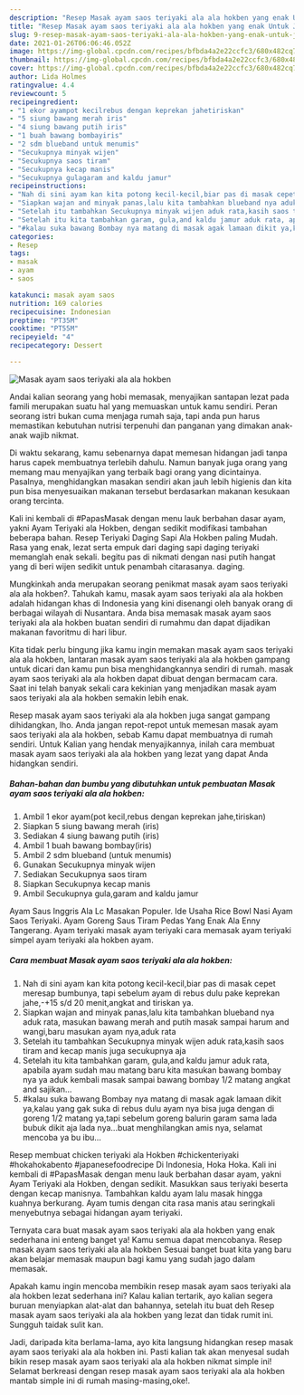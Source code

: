 ```yaml
---
description: "Resep Masak ayam saos teriyaki ala ala hokben yang enak Untuk Jualan"
title: "Resep Masak ayam saos teriyaki ala ala hokben yang enak Untuk Jualan"
slug: 9-resep-masak-ayam-saos-teriyaki-ala-ala-hokben-yang-enak-untuk-jualan
date: 2021-01-26T06:06:46.052Z
image: https://img-global.cpcdn.com/recipes/bfbda4a2e22ccfc3/680x482cq70/masak-ayam-saos-teriyaki-ala-ala-hokben-foto-resep-utama.jpg
thumbnail: https://img-global.cpcdn.com/recipes/bfbda4a2e22ccfc3/680x482cq70/masak-ayam-saos-teriyaki-ala-ala-hokben-foto-resep-utama.jpg
cover: https://img-global.cpcdn.com/recipes/bfbda4a2e22ccfc3/680x482cq70/masak-ayam-saos-teriyaki-ala-ala-hokben-foto-resep-utama.jpg
author: Lida Holmes
ratingvalue: 4.4
reviewcount: 5
recipeingredient:
- "1 ekor ayampot kecilrebus dengan keprekan jahetiriskan"
- "5 siung bawang merah iris"
- "4 siung bawang putih iris"
- "1 buah bawang bombayiris"
- "2 sdm blueband untuk menumis"
- "Secukupnya minyak wijen"
- "Secukupnya saos tiram"
- "Secukupnya kecap manis"
- "Secukupnya gulagaram and kaldu jamur"
recipeinstructions:
- "Nah di sini ayam kan kita potong kecil-kecil,biar pas di masak cepet meresap bumbunya, tapi sebelum ayam di rebus dulu pake keprekan jahe,-+15 s/d 20 menit,angkat and tiriskan ya."
- "Siapkan wajan and minyak panas,lalu kita tambahkan blueband nya aduk rata, masukan bawang merah and putih masak sampai harum and wangi,baru masukan ayam nya,aduk rata"
- "Setelah itu tambahkan Secukupnya minyak wijen aduk rata,kasih saos tiram and kecap manis juga secukupnya aja"
- "Setelah itu kita tambahkan garam, gula,and kaldu jamur aduk rata, apabila ayam sudah mau matang baru kita masukan bawang bombay nya ya aduk kembali masak sampai bawang bombay 1/2 matang angkat and sajikan..."
- "#kalau suka bawang Bombay nya matang di masak agak lamaan dikit ya,kalau yang gak suka di rebus dulu ayam nya bisa juga dengan di goreng 1/2 matang ya,tapi sebelum goreng balurin garam sama lada bubuk dikit aja lada nya...buat menghilangkan amis nya, selamat mencoba ya bu ibu..."
categories:
- Resep
tags:
- masak
- ayam
- saos

katakunci: masak ayam saos 
nutrition: 169 calories
recipecuisine: Indonesian
preptime: "PT35M"
cooktime: "PT55M"
recipeyield: "4"
recipecategory: Dessert

---
```



![Masak ayam saos teriyaki ala ala hokben](https://img-global.cpcdn.com/recipes/bfbda4a2e22ccfc3/680x482cq70/masak-ayam-saos-teriyaki-ala-ala-hokben-foto-resep-utama.jpg)

Andai kalian seorang yang hobi memasak, menyajikan santapan lezat pada famili merupakan suatu hal yang memuaskan untuk kamu sendiri. Peran seorang istri bukan cuma menjaga rumah saja, tapi anda pun harus memastikan kebutuhan nutrisi terpenuhi dan panganan yang dimakan anak-anak wajib nikmat.

Di waktu  sekarang, kamu sebenarnya dapat memesan hidangan jadi tanpa harus capek membuatnya terlebih dahulu. Namun banyak juga orang yang memang mau menyajikan yang terbaik bagi orang yang dicintainya. Pasalnya, menghidangkan masakan sendiri akan jauh lebih higienis dan kita pun bisa menyesuaikan makanan tersebut berdasarkan makanan kesukaan orang tercinta. 

Kali ini kembali di #PapasMasak dengan menu lauk berbahan dasar ayam, yakni Ayam Teriyaki ala Hokben, dengan sedikit modifikasi tambahan beberapa bahan. Resep Teriyaki Daging Sapi Ala Hokben paling Mudah. Rasa yang enak, lezat serta empuk dari daging sapi daging teriyaki memanglah enak sekali. begitu pas di nikmati dengan nasi putih hangat yang di beri wijen sedikit untuk penambah citarasanya. daging.

Mungkinkah anda merupakan seorang penikmat masak ayam saos teriyaki ala ala hokben?. Tahukah kamu, masak ayam saos teriyaki ala ala hokben adalah hidangan khas di Indonesia yang kini disenangi oleh banyak orang di berbagai wilayah di Nusantara. Anda bisa memasak masak ayam saos teriyaki ala ala hokben buatan sendiri di rumahmu dan dapat dijadikan makanan favoritmu di hari libur.

Kita tidak perlu bingung jika kamu ingin memakan masak ayam saos teriyaki ala ala hokben, lantaran masak ayam saos teriyaki ala ala hokben gampang untuk dicari dan kamu pun bisa menghidangkannya sendiri di rumah. masak ayam saos teriyaki ala ala hokben dapat dibuat dengan bermacam cara. Saat ini telah banyak sekali cara kekinian yang menjadikan masak ayam saos teriyaki ala ala hokben semakin lebih enak.

Resep masak ayam saos teriyaki ala ala hokben juga sangat gampang dihidangkan, lho. Anda jangan repot-repot untuk memesan masak ayam saos teriyaki ala ala hokben, sebab Kamu dapat membuatnya di rumah sendiri. Untuk Kalian yang hendak menyajikannya, inilah cara membuat masak ayam saos teriyaki ala ala hokben yang lezat yang dapat Anda hidangkan sendiri.

<!--inarticleads1-->

##### Bahan-bahan dan bumbu yang dibutuhkan untuk pembuatan Masak ayam saos teriyaki ala ala hokben:

1. Ambil 1 ekor ayam(pot kecil,rebus dengan keprekan jahe,tiriskan)
1. Siapkan 5 siung bawang merah (iris)
1. Sediakan 4 siung bawang putih (iris)
1. Ambil 1 buah bawang bombay(iris)
1. Ambil 2 sdm blueband (untuk menumis)
1. Gunakan Secukupnya minyak wijen
1. Sediakan Secukupnya saos tiram
1. Siapkan Secukupnya kecap manis
1. Ambil Secukupnya gula,garam and kaldu jamur


Ayam Saus Inggris Ala Lc Masakan Populer. Ide Usaha Rice Bowl Nasi Ayam Saos Teriyaki. Ayam Goreng Saus Tiram Pedas Yang Enak Ala Enny Tangerang. Ayam teriyaki masak ayam teriyaki cara memasak ayam teriyaki simpel ayam teriyaki ala hokben ayam. 

<!--inarticleads2-->

##### Cara membuat Masak ayam saos teriyaki ala ala hokben:

1. Nah di sini ayam kan kita potong kecil-kecil,biar pas di masak cepet meresap bumbunya, tapi sebelum ayam di rebus dulu pake keprekan jahe,-+15 s/d 20 menit,angkat and tiriskan ya.
1. Siapkan wajan and minyak panas,lalu kita tambahkan blueband nya aduk rata, masukan bawang merah and putih masak sampai harum and wangi,baru masukan ayam nya,aduk rata
1. Setelah itu tambahkan Secukupnya minyak wijen aduk rata,kasih saos tiram and kecap manis juga secukupnya aja
1. Setelah itu kita tambahkan garam, gula,and kaldu jamur aduk rata, apabila ayam sudah mau matang baru kita masukan bawang bombay nya ya aduk kembali masak sampai bawang bombay 1/2 matang angkat and sajikan...
1. #kalau suka bawang Bombay nya matang di masak agak lamaan dikit ya,kalau yang gak suka di rebus dulu ayam nya bisa juga dengan di goreng 1/2 matang ya,tapi sebelum goreng balurin garam sama lada bubuk dikit aja lada nya...buat menghilangkan amis nya, selamat mencoba ya bu ibu...


Resep membuat chicken teriyaki ala Hokben #chickenteriyaki #hokahokabento #japanesefoodrecipe Di Indonesia, Hoka Hoka. Kali ini kembali di #PapasMasak dengan menu lauk berbahan dasar ayam, yakni Ayam Teriyaki ala Hokben, dengan sedikit. Masukkan saus teriyaki beserta dengan kecap manisnya. Tambahkan kaldu ayam lalu masak hingga kuahnya berkurang. Ayam tumis dengan cita rasa manis atau seringkali menyebutnya sebagai hidangan ayam teriyaki. 

Ternyata cara buat masak ayam saos teriyaki ala ala hokben yang enak sederhana ini enteng banget ya! Kamu semua dapat mencobanya. Resep masak ayam saos teriyaki ala ala hokben Sesuai banget buat kita yang baru akan belajar memasak maupun bagi kamu yang sudah jago dalam memasak.

Apakah kamu ingin mencoba membikin resep masak ayam saos teriyaki ala ala hokben lezat sederhana ini? Kalau kalian tertarik, ayo kalian segera buruan menyiapkan alat-alat dan bahannya, setelah itu buat deh Resep masak ayam saos teriyaki ala ala hokben yang lezat dan tidak rumit ini. Sungguh taidak sulit kan. 

Jadi, daripada kita berlama-lama, ayo kita langsung hidangkan resep masak ayam saos teriyaki ala ala hokben ini. Pasti kalian tak akan menyesal sudah bikin resep masak ayam saos teriyaki ala ala hokben nikmat simple ini! Selamat berkreasi dengan resep masak ayam saos teriyaki ala ala hokben mantab simple ini di rumah masing-masing,oke!.

